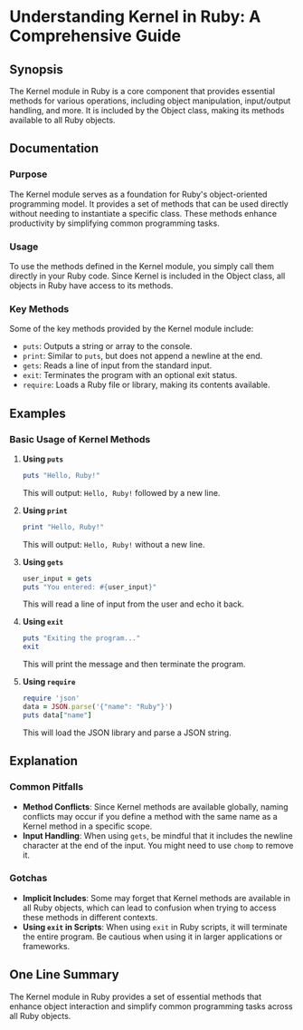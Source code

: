 <!--
Meta Description: # Understanding Kernel in Ruby: A Comprehensive Guide ## Synopsis The Kernel module in Ruby is a core component that provides essential methods for va...
Meta Keywords: ruby, methods, kernel, using, puts
-->

# Understanding Kernel in Ruby: A Comprehensive Guide

## Synopsis
The Kernel module in Ruby is a core component that provides essential methods for various operations, including object manipulation, input/output handling, and more. It is included by the Object class, making its methods available to all Ruby objects.

## Documentation
### Purpose
The Kernel module serves as a foundation for Ruby's object-oriented programming model. It provides a set of methods that can be used directly without needing to instantiate a specific class. These methods enhance productivity by simplifying common programming tasks.

### Usage
To use the methods defined in the Kernel module, you simply call them directly in your Ruby code. Since Kernel is included in the Object class, all objects in Ruby have access to its methods.

### Key Methods
Some of the key methods provided by the Kernel module include:
- `puts`: Outputs a string or array to the console.
- `print`: Similar to `puts`, but does not append a newline at the end.
- `gets`: Reads a line of input from the standard input.
- `exit`: Terminates the program with an optional exit status.
- `require`: Loads a Ruby file or library, making its contents available.

## Examples
### Basic Usage of Kernel Methods

1. **Using `puts`**
   ```ruby
   puts "Hello, Ruby!"
   ```
   This will output: `Hello, Ruby!` followed by a new line.

2. **Using `print`**
   ```ruby
   print "Hello, Ruby!"
   ```
   This will output: `Hello, Ruby!` without a new line.

3. **Using `gets`**
   ```ruby
   user_input = gets
   puts "You entered: #{user_input}"
   ```
   This will read a line of input from the user and echo it back.

4. **Using `exit`**
   ```ruby
   puts "Exiting the program..."
   exit
   ```
   This will print the message and then terminate the program.

5. **Using `require`**
   ```ruby
   require 'json'
   data = JSON.parse('{"name": "Ruby"}')
   puts data["name"]
   ```
   This will load the JSON library and parse a JSON string.

## Explanation
### Common Pitfalls
- **Method Conflicts**: Since Kernel methods are available globally, naming conflicts may occur if you define a method with the same name as a Kernel method in a specific scope.
- **Input Handling**: When using `gets`, be mindful that it includes the newline character at the end of the input. You might need to use `chomp` to remove it.
  
### Gotchas
- **Implicit Includes**: Some may forget that Kernel methods are available in all Ruby objects, which can lead to confusion when trying to access these methods in different contexts.
- **Using `exit` in Scripts**: When using `exit` in Ruby scripts, it will terminate the entire program. Be cautious when using it in larger applications or frameworks.

## One Line Summary
The Kernel module in Ruby provides a set of essential methods that enhance object interaction and simplify common programming tasks across all Ruby objects.